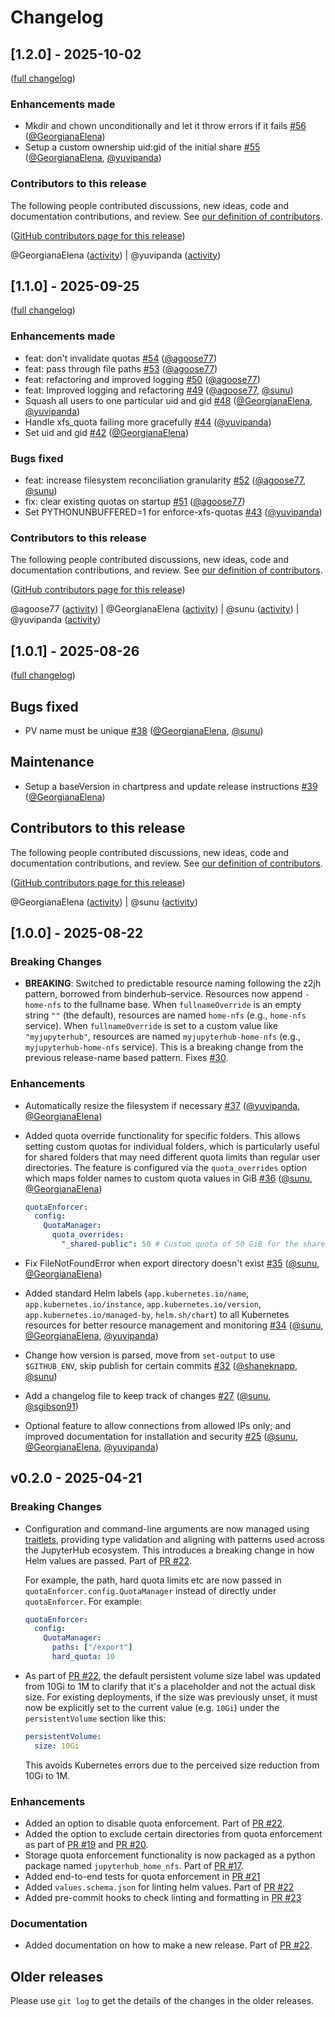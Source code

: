 # Changelog

## [1.2.0] - 2025-10-02

([full changelog](https://github.com/2i2c-org/jupyterhub-home-nfs/compare/1.1.0...34c00b79a00c146f2d19fd4b0aa4481863d9beb9))

### Enhancements made

- Mkdir and chown unconditionally and let it throw errors if it fails [#56](https://github.com/2i2c-org/jupyterhub-home-nfs/pull/56) ([@GeorgianaElena](https://github.com/GeorgianaElena))
- Setup a custom ownership uid:gid of the initial share [#55](https://github.com/2i2c-org/jupyterhub-home-nfs/pull/55) ([@GeorgianaElena](https://github.com/GeorgianaElena), [@yuvipanda](https://github.com/yuvipanda))

### Contributors to this release

The following people contributed discussions, new ideas, code and documentation contributions, and review.
See [our definition of contributors](https://github-activity.readthedocs.io/en/latest/#how-does-this-tool-define-contributions-in-the-reports).

([GitHub contributors page for this release](https://github.com/2i2c-org/jupyterhub-home-nfs/graphs/contributors?from=2025-09-25&to=2025-10-02&type=c))

@GeorgianaElena ([activity](https://github.com/search?q=repo%3A2i2c-org%2Fjupyterhub-home-nfs+involves%3AGeorgianaElena+updated%3A2025-09-25..2025-10-02&type=Issues)) | @yuvipanda ([activity](https://github.com/search?q=repo%3A2i2c-org%2Fjupyterhub-home-nfs+involves%3Ayuvipanda+updated%3A2025-09-25..2025-10-02&type=Issues))

## [1.1.0] - 2025-09-25

([full changelog](https://github.com/2i2c-org/jupyterhub-home-nfs/compare/1.0.1...fa9a311996bb532748d6d650644e2ccb45e92724))

### Enhancements made

- feat: don't invalidate quotas [#54](https://github.com/2i2c-org/jupyterhub-home-nfs/pull/54) ([@agoose77](https://github.com/agoose77))
- feat: pass through file paths [#53](https://github.com/2i2c-org/jupyterhub-home-nfs/pull/53) ([@agoose77](https://github.com/agoose77))
- feat: refactoring and improved logging [#50](https://github.com/2i2c-org/jupyterhub-home-nfs/pull/50) ([@agoose77](https://github.com/agoose77))
- feat: Improved logging and refactoring [#49](https://github.com/2i2c-org/jupyterhub-home-nfs/pull/49) ([@agoose77](https://github.com/agoose77), [@sunu](https://github.com/sunu))
- Squash all users to one particular uid and gid [#48](https://github.com/2i2c-org/jupyterhub-home-nfs/pull/48) ([@GeorgianaElena](https://github.com/GeorgianaElena), [@yuvipanda](https://github.com/yuvipanda))
- Handle xfs_quota failing more gracefully [#44](https://github.com/2i2c-org/jupyterhub-home-nfs/pull/44) ([@yuvipanda](https://github.com/yuvipanda))
- Set uid and gid [#42](https://github.com/2i2c-org/jupyterhub-home-nfs/pull/42) ([@GeorgianaElena](https://github.com/GeorgianaElena))

### Bugs fixed

- feat: increase filesystem reconciliation granularity [#52](https://github.com/2i2c-org/jupyterhub-home-nfs/pull/52) ([@agoose77](https://github.com/agoose77), [@sunu](https://github.com/sunu))
- fix: clear existing quotas on startup [#51](https://github.com/2i2c-org/jupyterhub-home-nfs/pull/51) ([@agoose77](https://github.com/agoose77))
- Set PYTHONUNBUFFERED=1 for enforce-xfs-quotas [#43](https://github.com/2i2c-org/jupyterhub-home-nfs/pull/43) ([@yuvipanda](https://github.com/yuvipanda))

### Contributors to this release

The following people contributed discussions, new ideas, code and documentation contributions, and review.
See [our definition of contributors](https://github-activity.readthedocs.io/en/latest/#how-does-this-tool-define-contributions-in-the-reports).

([GitHub contributors page for this release](https://github.com/2i2c-org/jupyterhub-home-nfs/graphs/contributors?from=2025-08-26&to=2025-09-25&type=c))

@agoose77 ([activity](https://github.com/search?q=repo%3A2i2c-org%2Fjupyterhub-home-nfs+involves%3Aagoose77+updated%3A2025-08-26..2025-09-25&type=Issues)) | @GeorgianaElena ([activity](https://github.com/search?q=repo%3A2i2c-org%2Fjupyterhub-home-nfs+involves%3AGeorgianaElena+updated%3A2025-08-26..2025-09-25&type=Issues)) | @sunu ([activity](https://github.com/search?q=repo%3A2i2c-org%2Fjupyterhub-home-nfs+involves%3Asunu+updated%3A2025-08-26..2025-09-25&type=Issues)) | @yuvipanda ([activity](https://github.com/search?q=repo%3A2i2c-org%2Fjupyterhub-home-nfs+involves%3Ayuvipanda+updated%3A2025-08-26..2025-09-25&type=Issues))

## [1.0.1] - 2025-08-26

([full changelog](https://github.com/2i2c-org/jupyterhub-home-nfs/compare/1.0.0...03c5049dc74cd6be237897c333ba909e869afeeb))

## Bugs fixed

- PV name must be unique [#38](https://github.com/2i2c-org/jupyterhub-home-nfs/pull/38) ([@GeorgianaElena](https://github.com/GeorgianaElena), [@sunu](https://github.com/sunu))

## Maintenance

- Setup a baseVersion in chartpress and update release instructions [#39](https://github.com/2i2c-org/jupyterhub-home-nfs/pull/39) ([@GeorgianaElena](https://github.com/GeorgianaElena))

## Contributors to this release

The following people contributed discussions, new ideas, code and documentation contributions, and review.
See [our definition of contributors](https://github-activity.readthedocs.io/en/latest/#how-does-this-tool-define-contributions-in-the-reports).

([GitHub contributors page for this release](https://github.com/2i2c-org/jupyterhub-home-nfs/graphs/contributors?from=2025-08-22&to=2025-08-26&type=c))

@GeorgianaElena ([activity](https://github.com/search?q=repo%3A2i2c-org%2Fjupyterhub-home-nfs+involves%3AGeorgianaElena+updated%3A2025-08-22..2025-08-26&type=Issues)) | @sunu ([activity](https://github.com/search?q=repo%3A2i2c-org%2Fjupyterhub-home-nfs+involves%3Asunu+updated%3A2025-08-22..2025-08-26&type=Issues))

## [1.0.0] - 2025-08-22

### Breaking Changes

- **BREAKING**: Switched to predictable resource naming following the z2jh pattern, borrowed from binderhub-service. Resources now append `-home-nfs` to the fullname base. When `fullnameOverride` is an empty string `""` (the default), resources are named `home-nfs` (e.g., `home-nfs` service). When `fullnameOverride` is set to a custom value like `"myjupyterhub"`, resources are named `myjupyterhub-home-nfs` (e.g., `myjupyterhub-home-nfs` service). This is a breaking change from the previous release-name based pattern. Fixes [#30](https://github.com/2i2c-org/jupyterhub-home-nfs/issues/30).

### Enhancements

- Automatically resize the filesystem if necessary [#37](https://github.com/2i2c-org/jupyterhub-home-nfs/pull/37) ([@yuvipanda](https://github.com/yuvipanda), [@GeorgianaElena](https://github.com/GeorgianaElena))

- Added quota override functionality for specific folders. This allows setting custom quotas for individual folders, which is particularly useful for shared folders that may need different quota limits than regular user directories. The feature is configured via the `quota_overrides` option which maps folder names to custom quota values in GiB [#36](https://github.com/2i2c-org/jupyterhub-home-nfs/pull/36) ([@sunu](https://github.com/sunu), [@GeorgianaElena](https://github.com/GeorgianaElena))

  ```yaml
  quotaEnforcer:
    config:
      QuotaManager:
        quota_overrides:
          "_shared-public": 50 # Custom quota of 50 GiB for the shared public folder
  ```

- Fix FileNotFoundError when export directory doesn't exist [#35](https://github.com/2i2c-org/jupyterhub-home-nfs/pull/35) ([@sunu](https://github.com/sunu), [@GeorgianaElena](https://github.com/GeorgianaElena))

- Added standard Helm labels (`app.kubernetes.io/name`, `app.kubernetes.io/instance`, `app.kubernetes.io/version`, `app.kubernetes.io/managed-by`, `helm.sh/chart`) to all Kubernetes resources for better resource management and monitoring [#34](https://github.com/2i2c-org/jupyterhub-home-nfs/pull/34) ([@sunu](https://github.com/sunu), [@GeorgianaElena](https://github.com/GeorgianaElena), [@yuvipanda](https://github.com/yuvipanda))

- Change how version is parsed, move from `set-output` to use `$GITHUB_ENV`, skip publish for certain commits [#32](https://github.com/2i2c-org/jupyterhub-home-nfs/pull/32) ([@shaneknapp](https://github.com/shaneknapp), [@sunu](https://github.com/sunu))

- Add a changelog file to keep track of changes [#27](https://github.com/2i2c-org/jupyterhub-home-nfs/pull/27) ([@sunu](https://github.com/sunu), [@sgibson91](https://github.com/sgibson91))

- Optional feature to allow connections from allowed IPs only; and improved documentation for installation and security [#25](https://github.com/2i2c-org/jupyterhub-home-nfs/pull/25) ([@sunu](https://github.com/sunu), [@GeorgianaElena](https://github.com/GeorgianaElena), [@yuvipanda](https://github.com/yuvipanda))

## v0.2.0 - 2025-04-21

### Breaking Changes

- Configuration and command-line arguments are now managed using [traitlets](https://traitlets.readthedocs.io/en/stable/), providing type validation and aligning with patterns used across the JupyterHub ecosystem. This introduces a breaking change in how Helm values are passed. Part of [PR #22](https://github.com/2i2c-org/jupyterhub-home-nfs/pull/22).

  For example, the path, hard quota limits etc are now passed in `quotaEnforcer.config.QuotaManager` instead of directly under `quotaEnforcer`. For example:

  ```yaml
  quotaEnforcer:
    config:
      QuotaManager:
        paths: ["/export"]
        hard_quota: 10
  ```

- As part of [PR #22](https://github.com/2i2c-org/jupyterhub-home-nfs/pull/22), the default persistent volume size label was updated from 10Gi to 1M to clarify that it's a placeholder and not the actual disk size.
  For existing deployments, if the size was previously unset, it must now be explicitly set to the current value (e.g. `10Gi`) under the `persistentVolume` section like this:

  ```yaml
  persistentVolume:
    size: 10Gi
  ```

  This avoids Kubernetes errors due to the perceived size reduction from 10Gi to 1M.

### Enhancements

- Added an option to disable quota enforcement. Part of [PR #22](https://github.com/2i2c-org/jupyterhub-home-nfs/pull/22).
- Added the option to exclude certain directories from quota enforcement as part of [PR #19](https://github.com/2i2c-org/jupyterhub-home-nfs/pull/19) and [PR #20](https://github.com/2i2c-org/jupyterhub-home-nfs/pull/20).
- Storage quota enforcement functionality is now packaged as a python package named `jupyterhub_home_nfs`. Part of [PR #17](https://github.com/2i2c-org/jupyterhub-home-nfs/pull/17).
- Added end-to-end tests for quota enforcement in [PR #21](https://github.com/2i2c-org/jupyterhub-home-nfs/pull/21)
- Added `values.schema.json` for linting helm values. Part of [PR #22](https://github.com/2i2c-org/jupyterhub-home-nfs/pull/22)
- Added pre-commit hooks to check linting and formatting in [PR #23](https://github.com/2i2c-org/jupyterhub-home-nfs/pull/23)

### Documentation

- Added documentation on how to make a new release. Part of [PR #22](https://github.com/2i2c-org/jupyterhub-home-nfs/pull/22).

## Older releases

Please use `git log` to get the details of the changes in the older releases.
